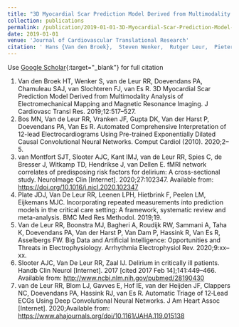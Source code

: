 ```yaml
---
title: "3D Myocardial Scar Prediction Model Derived from Multimodality Analysis of Electromechanical Mapping and Magnetic Resonance Imaging"
collection: publications
permalink: /publication/2019-01-01-3D-Myocardial-Scar-Prediction-Model-Derived-from-Multimodality-Analysis-of-Electromechanical-Mapping-and-Magnetic-Resonance-Imaging
date: 2019-01-01
venue: 'Journal of Cardiovascular Translational Research'
citation: ' Hans {Van den Broek},  Steven Wenker,  Rutger Leur,  Pieter Doevendans,  Steven Chamuleau,  Frebus Slochteren,  Ren{\&apos;{e}} Es, &quot;3D Myocardial Scar Prediction Model Derived from Multimodality Analysis of Electromechanical Mapping and Magnetic Resonance Imaging.&quot; Journal of Cardiovascular Translational Research, 2019.'
---
```

Use [Google Scholar](https://scholar.google.com/scholar?q=3D+Myocardial+Scar+Prediction+Model+Derived+from+Multimodality+Analysis+of+Electromechanical+Mapping+and+Magnetic+Resonance+Imaging){:target="_blank"} for full citation

1. Van den Broek HT, Wenker S, van de Leur RR, Doevendans PA, Chamuleau SAJ, van Slochteren FJ, van Es R. 3D Myocardial Scar Prediction Model Derived from Multimodality Analysis of Electromechanical Mapping and Magnetic Resonance Imaging. J Cardiovasc Transl Res. 2019;12:517–527. 
2. Bos MN, Van de Leur RR, Vranken JF, Gupta DK, Van der Harst P, Doevendans PA, Van Es R. Automated Comprehensive Interpretation of 12-lead Electrocardiograms Using Pre-trained Exponentially Dilated Causal Convolutional Neural Networks. Comput Cardiol (2010). 2020;2–5. 
3. van Montfort SJT, Slooter AJC, Kant IMJ, van de Leur RR, Spies C, de Bresser J, Witkamp TD, Hendrikse J, van Dellen E. fMRI network correlates of predisposing risk factors for delirium: A cross-sectional study. NeuroImage Clin [Internet]. 2020;27:102347. Available from: https://doi.org/10.1016/j.nicl.2020.102347
4. Plate JDJ, Van De Leur RR, Leenen LPH, Hietbrink F, Peelen LM, Eijkemans MJC. Incorporating repeated measurements into prediction models in the critical care setting: A framework, systematic review and meta-analysis. BMC Med Res Methodol. 2019;19. 
5. Van de Leur RR, Boonstra MJ, Bagheri A, Roudijk RW, Sammani A, Taha K, Doevendans PA, Van der Harst P, Van Dam P, Hassink R, Van Es R, Asselbergs FW. Big Data and Artificial Intelligence: Opportunities and Threats in Electrophysiology. Arrhythmia Electrophysiol Rev. 2020;9:xx–xx. 
6. Slooter AJC, Van De Leur RR, Zaal IJ. Delirium in critically ill patients. Handb Clin Neurol [Internet]. 2017 [cited 2017 Feb 14];141:449–466. Available from: http://www.ncbi.nlm.nih.gov/pubmed/28190430
7. van de Leur RR, Blom LJ, Gavves E, Hof IE, van der Heijden JF, Clappers NC, Doevendans PA, Hassink RJ, van Es R. Automatic Triage of 12‐Lead ECGs Using Deep Convolutional Neural Networks. J Am Heart Assoc [Internet]. 2020;Available from: https://www.ahajournals.org/doi/10.1161/JAHA.119.015138